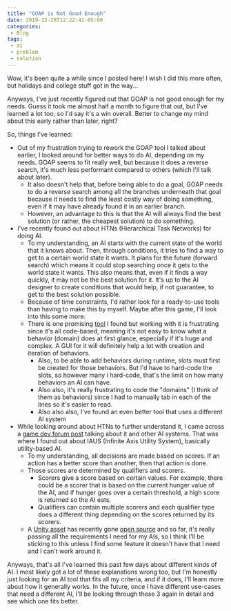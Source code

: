 ```yaml
---
title: "GOAP is Not Good Enough"
date: 2019-12-28T12:22:41-05:00
categories:
 - Blog
tags:
 - ai
 - problem
 - solution
---
```


Wow, it's been quite a while since I posted here! I wish I did this more often, but holidays and college stuff got in the way...

Anyways, I've just recently figured out that GOAP is not good enough for my needs. Guess it took me almost half a month to figure that out, but I've learned a lot too, so I'd say it's a win overall. Better to change my mind about this early rather than later, right?

So, things I've learned:

- Out of my frustration trying to rework the GOAP tool I talked about earlier, I looked around for better ways to do AI, depending on my needs. GOAP seems to fit really well, but because it does a reverse search, it's much less performant compared to others (which I'll talk about later).
  - It also doesn't help that, before being able to do a goal, GOAP needs to do a reverse search among all the branches underneath that goal because it needs to find the least costly way of doing something, even if it may have already found it in an earlier branch.
  - However, an advantage to this is that the AI will always find the best solution (or rather, the cheapest solution) to do something.
- I've recently found out about HTNs (Hierarchical Task Networks) for doing AI.
  - To my understanding, an AI starts with the current state of the world that it knows about. Then, through conditions, it tries to find a way to get to a certain world state it wants. It plans for the future (forward search) which means it could stop searching once it gets to the world state it wants. This also means that, even if it finds a way quickly, it may not be the best solution for it. It's up to the AI designer to create conditions that would help, if not guarantee, to get to the best solution possible.
  - Because of time constraints, I'd rather look for a ready-to-use tools than having to make this by myself. Maybe after this game, I'll look into this some more.
  - There is one promising [tool](https://github.com/ptrefall/fluid-hierarchical-task-network) I found but working with it is frustrating since it's all code-based, meaning it's not easy to know what a behavior (domain) does at first glance, especially if it's huge and complex. A GUI for it will definitely help a lot with creation and iteration of behaviors.
    - Also, to be able to add behaviors during runtime, slots must first be created for those behaviors. But I'd have to hard-code the slots, so however many I hard-code, that's the limit on how many behaviors an AI can have.
    - Also also, it's really frustrating to code the "domains" (I think of them as behaviors) since I had to manually tab in each of the lines so it's easier to read.
    - Also also also, I've found an even better tool that uses a different AI system
- While looking around about HTNs to further understand it, I came across a [game dev forum post](https://www.gamedev.net/forums/topic/700989-fsm-bt-htn-goap-other/) talking about it and other AI systems. That was where I found out about IAUS (Infinite Axis Utility System), basically utility-based AI.
  - To my understanding, all decisions are made based on scores. If an action has a better score than another, then that action is done.
  - Those scores are determined by qualifiers and scorers.
    - Scorers give a score based on certain values. For example, there could be a scorer that is based on the current hunger value of the AI, and if hunger goes over a certain threshold, a high score is returned so the AI eats.
    - Qualifiers can contain multiple scorers and each qualifier type does a different thing depending on the scores returned by its scorers.
  - A [Unity asset](https://assetstore.unity.com/packages/tools/visual-scripting/apex-utility-ai-personal-edition-56306) has recently gone [open source](https://github.com/ApexGameTools/Apex-Game-Tools/tree/master/Apex%20Utility%20AI) and so far, it's really passing all the requirements I need for my AIs, so I think I'll be sticking to this unless I find some feature it doesn't have that I need and I can't work around it.

Anyways, that's all I've learned this past few days about different kinds of AI. I most likely got a lot of these explanations wrong too, but I'm honestly just looking for an AI tool that fits all my criteria, and if it does, I'll learn more about how it generally works. In the future, once I have different use-cases that need a different AI, I'll be looking through these 3 again in detail and see which one fits better.
